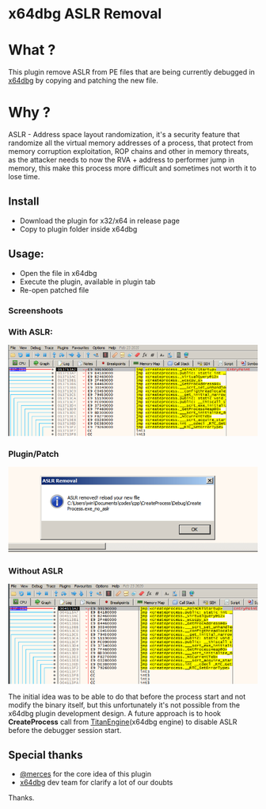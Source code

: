 # x64dbg ASLR Removal

# What ?

This plugin remove ASLR from PE files that are being currently debugged in [x64dbg](https://x64dbg.com/) by copying and patching the new file.


# Why ?

ASLR - Address space layout randomization, it's a security feature that randomize all the virtual memory addresses of a process, that protect from memory corruption exploitation, ROP chains and other in memory threats, as the attacker needs to now the RVA + address to performer jump in memory, this make this process more difficult and sometimes not worth it to lose time.


## Install

* Download the plugin for x32/x64 in release page
* Copy to plugin folder inside x64dbg

## Usage:

* Open the file in x64dbg
* Execute the plugin, available in plugin tab
* Re-open patched file


### Screenshoots

### With ASLR:

![](screenshoots/aslr.png)


### Plugin/Patch

![](screenshoots/plugin.png)

### Without ASLR

![](screenshoots/noaslr.png)



The initial idea was to be able to do that before the process start and not modify the binary itself, but this unfortunately it's not possible from the x64dbg plugin development design. A future approach is to hook **CreateProcess** call from [ TitanEngine](https://github.com/x64dbg/TitanEngine)(x64dbg engine)
to disable ASLR before the debugger session start.
## Special thanks


* [@merces](https://github.com/merces) for the core idea of this plugin
* [x64dbg](https://github.com/x64dbg) dev team for clarify a lot of our doubts


Thanks.
